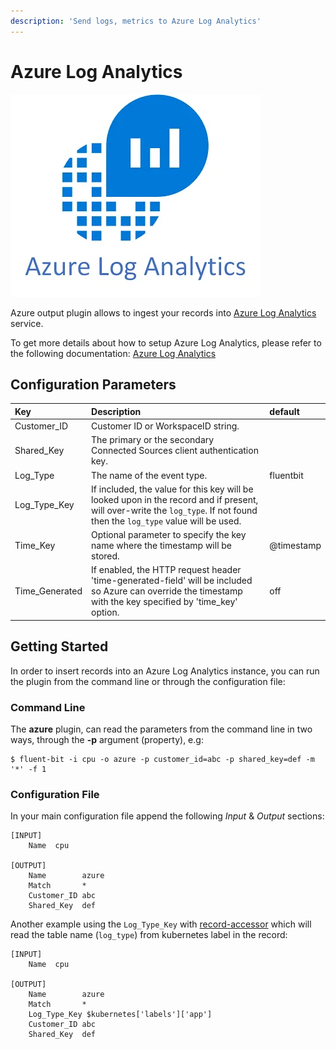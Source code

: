 ```yaml
---
description: 'Send logs, metrics to Azure Log Analytics'
---
```


# Azure Log Analytics

![](../../.gitbook/assets/image%20%287%29.png)

Azure output plugin allows to ingest your records into [Azure Log Analytics](https://azure.microsoft.com/en-us/services/log-analytics/) service.

To get more details about how to setup Azure Log Analytics, please refer to the following documentation: [Azure Log Analytics](https://docs.microsoft.com/en-us/azure/log-analytics/)

## Configuration Parameters

| Key | Description | default |
| :--- | :--- | :--- |
| Customer\_ID | Customer ID or WorkspaceID string. |  |
| Shared\_Key | The primary or the secondary Connected Sources client authentication key. |  |
| Log\_Type | The name of the event type. | fluentbit |
| Log_Type_Key | If included, the value for this key will be looked upon in the record and if present, will over-write the `log_type`. If not found then the `log_type` value will be used. | |
| Time\_Key | Optional parameter to specify the key name where the timestamp will be stored. | @timestamp |
| Time\_Generated | If enabled, the HTTP request header 'time-generated-field' will be included so Azure can override the timestamp with the key specified by 'time_key' option. | off |

## Getting Started

In order to insert records into an Azure Log Analytics instance, you can run the plugin from the command line or through the configuration file:

### Command Line

The **azure** plugin, can read the parameters from the command line in two ways, through the **-p** argument \(property\), e.g:

```text
$ fluent-bit -i cpu -o azure -p customer_id=abc -p shared_key=def -m '*' -f 1
```

### Configuration File

In your main configuration file append the following _Input_ & _Output_ sections:

```text
[INPUT]
    Name  cpu

[OUTPUT]
    Name        azure
    Match       *
    Customer_ID abc
    Shared_Key  def
```

Another example using the `Log_Type_Key` with [record-accessor](https://docs.fluentbit.io/manual/administration/configuring-fluent-bit/classic-mode/record-accessor)
which will read the table name (`log_type`) from kubernetes label in the record:

```text
[INPUT]
    Name  cpu

[OUTPUT]
    Name        azure
    Match       *
    Log_Type_Key $kubernetes['labels']['app']
    Customer_ID abc
    Shared_Key  def
```

